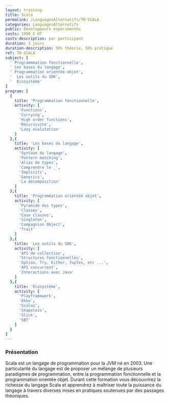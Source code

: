 ```yaml
---
layout: training
title: Scala
permalink: /LanguagesAlternatifs/TR-SCALA
categories: LanguagesAlternatifs
public: Développeurs expérimentés
costs: 1990 € HT
costs-description: par participant
duration: 3 jours
duration-description: 50% théorie, 50% pratique
ref: TR-SCALA
subject: [
  '￼Programmmation fonctionnelle',
  '￼Les bases du langage',
  '￼Programmation orientée objet',
  '￼￼Les outils du SDK',
  '￼￼Ecosystème'
]
program: [
  {
    title: 'Programmation fonctionnelle',
    activity: [
      'Functions',
      'Currying',
      'High order functions',
      'Récursivité',
      'Lazy evalutation'
    ]
  },{
    title: 'Les bases du langage',
    activity: [
      'Syntaxe du langage',
      'Pattern matching',
      'Alias de types',
      'Comprendre le _',
      'Implicits',
      'Generics',
      'La décomposition'
    ]
  },{
    title: 'Programmation orientée objet',
    activity: [
      'Pyramide des types',
      'Classes',
      'Case classes',
      'Singleton',
      'Compagnion Object',
      'Trait'
    ]
  },{
    title: 'Les outils du SDK',
    activity: [
      'API de collection',
      'Structures fonctionnelles',
      'Option, Try, Either, Tuples, etc ...',
      'API concurrent',
      'Interactions avec Java'
    ]
  },{
    title: 'Ecosystème',
    activity: [
      'Playframework',
      'Akka',
      'Scalaz',
      'Shapeless',
      'Slick',
      'SBT'
    ]
  }
]
---
```


### Présentation

Scala est un langage de programmation pour la JVM né en 2003. Une particularité du langage est de proposer un mélange de plusieurs paradigmes de programmation, entre la programmation fonctionnelle et la programmation orientée objet.
Durant cette formation vous découvrirez la richesse du langage Scala et apprendrez à maîtriser toute la puissance du langage à travers diverses mises en pratiques soutenues par des passages théoriques.
